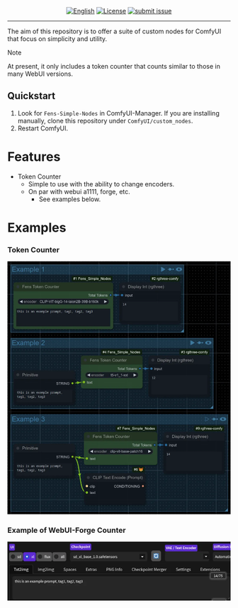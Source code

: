 <div align="center">
  
[![English](https://img.shields.io/badge/Languages-English-blue)](README.md)
[![License](https://img.shields.io/badge/License-GPL3.0-lightgreen)](https://www.gnu.org/licenses/gpl-3.0.en.html)
[![submit issue](https://img.shields.io/badge/Submit-issue-pink)](https://github.com/Taithrah/ComfyUI_Fens_Simple_Nodes/issues)

</div>

---

The aim of this repository is to offer a suite of custom nodes for ComfyUI that focus on simplicity and utility.

> [!NOTE]
> At present, it only includes a token counter that counts similar to those in many WebUI versions.

## Quickstart

1. Look for `Fens-Simple-Nodes` in ComfyUI-Manager. If you are installing manually, clone this repository under `ComfyUI/custom_nodes`. 
1. Restart ComfyUI.

# Features
- Token Counter
  - Simple to use with the ability to change encoders.
  - On par with webui a1111, forge, etc.
    - See examples below.

# Examples

### Token Counter

![TokenCount](https://raw.githubusercontent.com/Taithrah/ComfyUI_Fens_Simple_Nodes/refs/heads/main/examples/TokenCount.webp)

### Example of WebUI-Forge Counter
![ForgeCount](https://raw.githubusercontent.com/Taithrah/ComfyUI_Fens_Simple_Nodes/refs/heads/main/examples/ForgeCount.webp)
